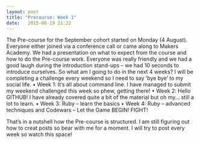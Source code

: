 ```yaml
---
layout: post
title: "Precourse: Week 1"
date: 	2015-08-19 21:22
---
```

The Pre-course for the September cohort started on Monday (4 August). Everyone either joined via a conference call or came along to Makers Academy. We had a presentation on what to expect from the course and how to do the Pre-course work. Everyone was really friendly and we had a good laugh during the introduction stand-ups – we had 10 seconds to introduce ourselves.
So what am I going to do in the next 4 weeks? I will be completing a challenge every weekend so I need to say ‘bye bye’ to my social life.
	•	Week 1: It’s all about command line. I have managed to submit my weekend challenged this week so phew, getting there!
	•	Week 2: Hello GITHUB! I have already covered quite a bit of the material but oh my… still a lot to learn.
	•	Week 3: Ruby – learn the basics
	•	Week 4: Ruby – advanced techniques and Codewars – Let the Game BEGIN! FIGHT!

That’s in a nutshell how the Pre-course is structured. I am still figuring out how to creat posts so bear with me for a moment. I will try to post every week so watch this space!